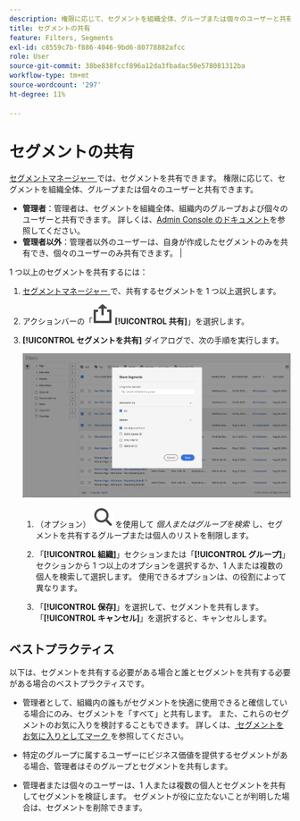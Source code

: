 ```yaml
---
description: 権限に応じて、セグメントを組織全体、グループまたは個々のユーザーと共有できます。
title: セグメントの共有
feature: Filters, Segments
exl-id: c8559c7b-f886-4046-9bd6-80778882afcc
role: User
source-git-commit: 38be838fccf896a12da3fbadac50e578081312ba
workflow-type: tm+mt
source-wordcount: '297'
ht-degree: 11%

---
```


# セグメントの共有

[ セグメントマネージャー ](seg-manage.md) では、セグメントを共有できます。 権限に応じて、セグメントを組織全体、グループまたは個々のユーザーと共有できます。

* **管理者**：管理者は、セグメントを組織全体、組織内のグループおよび個々のユーザーと共有できます。 詳しくは、[Admin Console のドキュメント](https://helpx.adobe.com/jp/enterprise/using/manage-products.html)を参照してください。
* **管理者以外**：管理者以外のユーザーは、自身が作成したセグメントのみを共有でき、個々のユーザーのみ共有できます。 |

1 つ以上のセグメントを共有するには：

1. [ セグメントマネージャー ](seg-manage.md) で、共有するセグメントを 1 つ以上選択します。
1. アクションバーの「![ 共有 ](/help/assets/icons/ShareAlt.svg) **[!UICONTROL 共有]**」を選択します。
1. **[!UICONTROL セグメントを共有]** ダイアログで、次の手順を実行します。

   ![ セグメントを共有ダイアログ ](assets/share-filter-dialog.png)

   1. （オプション） ![ 検索 ](/help/assets/icons/Search.svg) を使用して *個人またはグループを検索* し、セグメントを共有するグループまたは個人のリストを制限します。

   1. 「**[!UICONTROL 組織]**」セクションまたは「**[!UICONTROL グループ]**」セクションから 1 つ以上のオプションを選択するか、1 人または複数の個人を検索して選択します。 使用できるオプションは、の役割によって異なります。

   1. 「**[!UICONTROL 保存]**」を選択して、セグメントを共有します。 「**[!UICONTROL キャンセル]**」を選択すると、キャンセルします。

## ベストプラクティス

以下は、セグメントを共有する必要がある場合と誰とセグメントを共有する必要がある場合のベストプラクティスです。

* 管理者として、組織内の誰もがセグメントを快適に使用できると確信している場合にのみ、セグメントを「すべて」と共有します。 また、これらのセグメントのお気に入りを検討することもできます。 詳しくは、[ セグメントをお気に入りとしてマーク ](seg-favorite.md) を参照してください。

* 特定のグループに属するユーザーにビジネス価値を提供するセグメントがある場合、管理者はそのグループとセグメントを共有します。

* 管理者または個々のユーザーは、1 人または複数の個人とセグメントを共有してセグメントを検証します。 セグメントが役に立たないことが判明した場合は、セグメントを削除できます。

